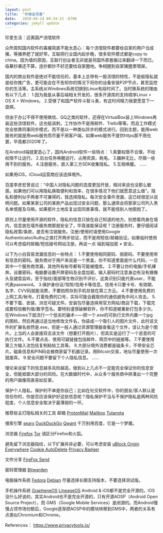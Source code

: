 ```yaml
---
layout: post
title:  "你被监视着"
date:   2020-04-24 09:34:33 -0700
categories: jekyll update
---
```

珍爱生活：远离国产流氓软件

众所周知国内软件的毒瘤简直不能太恶心：每个流氓软件都要给自家的用户当成猪，等猪养肥了就好宰。互联网行业国内起步晚，很多软件模式都是copy to china。因为墙的原因，互联行创业者无非就是将国外那套搬过来翻译一下而已。临摹抄袭还不算，连抄都抄不好还要给自家圈地。争相圈到自家猪圈里喂屎。

国内的商业软件是绝对不能信任的，基本上总带有一股流氓的特性，不是偷隐私就是给你推广告，更可能会在不告知你的情况下将你的设备安装P2P节点，甚至监控你的生活等。主系统从Windows系统切换到Linux有段时间了。当时换系统的理由有以下几点：
1.因为我是从事后端相关开发的，很多开源库的支持顺序Linux > OS X > Windows。
2.受够了和国产软件斗智斗勇，有这时间精力我更愿意下一盘棋。

但由于办公不得不使用微信、QQ之类的软件，还得在VirtualBox装上Windows再装这些流氓软件。这也挺讽刺，工作协作不是用邮件、Trello等等。而且工作模式完全依靠同事同步模式，而不是以一种类似异步的模式进行。回到主题，能用web服务的就是用web服务而尽量不用客户端，如果web服务不提供https那不用也罢，毕竟都2020年了。

在Android端就更恶心了，国内Android软件一些特点：
1.索要权限不合理，不给权限不让运行。
2.后台任务唤醒运行，占用资源，耗电。
3.臃肿无比，尽搞一些用不到的服务。
4.注册服务，嵌入第三方SDK收集隐私。
5.互相唤醒。
……

如果用iOS，iCloud运营商应该选择境外。

百度李彦宏曾说过：“中国人对隐私问题的态度更加开放，相对来说也没那么敏感。如果他们可以用隐私换取便利和效率，在很多情况下他们就愿意这么做”。隐私和便利似乎两者不可兼得的，我选择隐私。每次安全事件泄漏，这已经很足以说明问题。如果某家公司的某款产品出现过安全问题，那么通常会将那家公司列入黑名单恨屋及乌嘛。如果那片土地反复出现同类事情，就不能怪别人地图炮了。

原则上尽量使用开源的软件，隐私的信息只放在自己知道的地方。别想着肉身在墙内，信息放在墙外服务商那就安全了，毕竟谁能保证呢？注册服务时，要仔细阅读隐私政策/条款，是否有注销服务。注册/使用时请使用Google Authenticator/Authy之类打开两步验证，而不是用短信/邮箱验证。如果临时使用可以考虑临时邮箱/短信接号网站注册。再说一点 端到端加密 ≠ 安全。

以下为小白容易泄漏信息的一些特点：
1.不要使用相同密码、弱密码、不要使用带有信息的密码。服务商对于用户来说是一个黑盒，你不知道里面是什么代码，一旦其中一个服务商泄漏，其他所有帐号都有可能被撞库。
2.不要让你的电脑/手机裸奔。设置密码，电脑要设置开屏密码及全盘加密。输入密码时注意身边有没有摄像头及键盘监听。至于指纹/面部等生物识别不评价，这类识别只能代表user，不能代表password。
3.保护身份证/驾照/信用卡等信息。信用卡只要卡号、有效期、名字、CVV码就能消费，不要拍照存到手机存放在第三方云。
4.不要使用免费的上网工具/帐号。打着免费的口号，实际可能会截取你的通信避免中间人攻击。
5.不要下载、安装、浏览可疑文件。安装包尽量选择用官方网站/商店下载，下载完成要校验散列值/数字签名。要特别谨慎破解软件，你不知道被重新打包多少次。在Windows下就流行一个低劣的骗术——把一个.exe的可执行文件内置一个jpg 的图标，然后再通过适当地修改文件名，伪装成一个吸引人的图片文件，此时该文件的扩展名依然是.exe，但是一般人通过资源管理器查看这个文件，误认为是个图片。上当的人会直接双击该文件（想要打开图片），但其实是运行了一个恶意的可执行文件。
6.不要点击、使用可疑链接包括邮件、网页中的链接等。
7.不要使用第三方输入法包括复制粘帖工具等。
8.大部分境外消费都是磁条卡，不带安全芯片。磁条信息和PIN码会被商家留下机器记录。用Bitcoin交易，地址尽量使用一次就废弃。
9.安全问题不要留下个人隐私信息。
……

理论来说留下的信息越多风险越高，做到以上几点不一定能完全保证你的信息安全，但能抵御大部分的风险。在大数据时代中，从众多个服务商中拼凑出一个完整的用户画像简直易如反掌。

保护个人隐私，保护的不单是你自己；比如在社交软件中，你的朋友/家人默认是信任你的，你是否应该保护好这些信息呢？隐私保护不当与不保护隐私是两种风险程度，个人信息安全取决于最薄弱的一环。

推荐些主打隐私相关的工具
邮箱
[ProtonMail](https://protonmail.com/)
[Mailbox](https://mailbox.org/)
[Tutanota](https://tutanota.com/)

搜索引擎
[searx](https://searx.me/)
[DuckDuckGo](https://duckduckgo.com/)
[Qwant](https://www.qwant.com/)
千万别用百度，它是一个梦魇。

浏览器
[Firefox](https://firefox.com/)
[Tor](https://www.torproject.org/)
请区分Firefox和火狐。

避免留下浏览器指纹，以下扩展并非必要，可以考虑安装
[uBlock Origin](https://addons.mozilla.org/firefox/addon/ublock-origin/)
[Everywhere](https://www.eff.org/https-everywhere)
[Cookie AutoDelete](https://addons.mozilla.org/firefox/addon/cookie-autodelete/)
[Privacy Badger](https://www.eff.org/privacybadger)

文件分享
[FireFox Send](https://send.firefox.com/)

密码管理器
[Bitwarden](https://bitwarden.com/)

电脑操作系统
[Fedora](https://getfedora.org/)
[Debian](https://www.debian.org/)
尽量选择长期支持版本，不要选择测试版。

手机操作系统
[GrapheneOS](https://grapheneos.org/)
[LineageOS](https://www.lineageos.org/)
Android & iOS都不是完全开源的。iOS没什么好说的，其实Android也不是完全开源的，只有开源AOSP（Android Open Source Project），而 GMS（Google Mobile Services）是闭源的。而Android慢慢占领市场份额后，Google逐渐把AOSP中的模块转移到GMS中，两者的关系有点类似Chromium和Chrome。

References：
https://www.privacytools.io/

[jekyll-docs]: http://jekyllrb.com/docs/home
[jekyll-gh]:   https://github.com/jekyll/jekyll
[jekyll-talk]: https://talk.jekyllrb.com/
